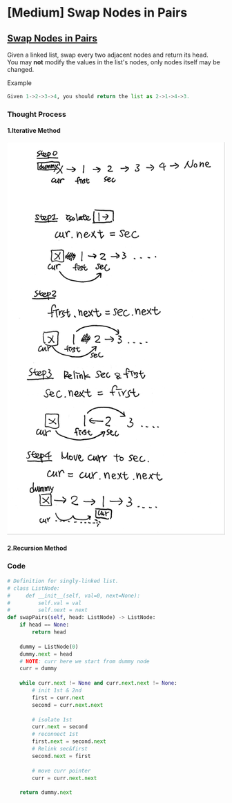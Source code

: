 # \[Medium\] Swap Nodes in Pairs

## [Swap Nodes in Pairs](https://leetcode.com/problems/swap-nodes-in-pairs/)

Given a linked list, swap every two adjacent nodes and return its head.  
You may **not** modify the values in the list's nodes, only nodes itself may be changed.

Example

```python
Given 1->2->3->4, you should return the list as 2->1->4->3.
```

### Thought Process

####     1.Iterative Method

![](../../.gitbook/assets/swapnodes.jpg)

####     2.Recursion Method 



### Code

```python
# Definition for singly-linked list.
# class ListNode:
#     def __init__(self, val=0, next=None):
#         self.val = val
#         self.next = next
def swapPairs(self, head: ListNode) -> ListNode:
    if head == None:
        return head
        
    dummy = ListNode(0)
    dummy.next = head
    # NOTE: curr here we start from dummy node
    curr = dummy
    
    while curr.next != None and curr.next.next != None:
        # init 1st & 2nd
        first = curr.next
        second = curr.next.next
        
        # isolate 1st
        curr.next = second
        # reconnect 1st
        first.next = second.next
        # Relink sec&first
        second.next = first
        
        # move curr pointer
        curr = curr.next.next
        
    return dummy.next
        
```

